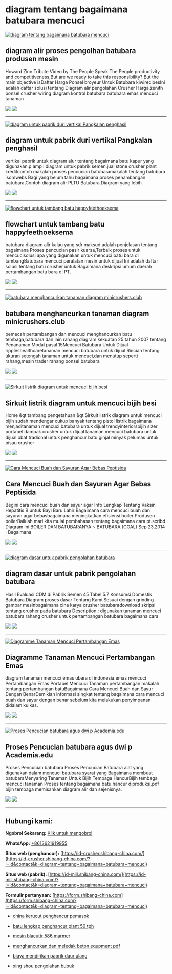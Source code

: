 # diagram tentang bagaimana batubara mencuci

<a href="https://swt.shibang-china.com/?l=id&img&k=diagram+tentang+bagaimana+batubara+mencuci" target="_blank">![diagram tentang bagaimana batubara mencuci](http://static.shibang-china.com/all-800x300/850.jpg)</a>

## diagram alir proses pengolhan batubara produsen mesin
Howard Zinn Tribute Video by The People Speak The People productivity and competitiveness,But are we ready to take this responsibility? But the main objective isDaftar Harga Ponsel broyeur Untuk Batubara kiwirecipesIni adalah daftar solusi tentang Diagram alir pengolahan Crusher Harga.zenith ponsel crusher wiring diagram kontrol batubara batubara emas mencuci tanaman


<a href="https://whatsapp.shibangsoft.com/WhatsApp.php" target="_blank" title="WhatsApp">![](http://static.shibang-china.com/icon/whatsapp.png)</a> <a href="https://swt.shibang-china.com/?l=id&icon&k=diagram+tentang+bagaimana+batubara+mencuci" target="_blank">![](http://static.shibang-china.com/icon/chat-id.png)</a>

---

<a href="https://swt.shibang-china.com/?l=id&img&k=diagram+tentang+bagaimana+batubara+mencuci" target="_blank">![diagram untuk pabrik duri vertikal Pangkalan penghasil](http://static.shibang-china.com/all-800x300/1170.jpg)</a>

## diagram untuk pabrik duri vertikal Pangkalan penghasil
vertikal pabrik untuk diagram alur tentang bagaimana batu kapur yang digunakan.p amp i diagram untuk pabrik semen.jual stone crusher plant kreditcontoh makalah proses pencucian batubaramakalah tentang batubara isomwebs Bagi yang belum tahu bagaimana proses penambangan batubara,Contoh diagram alir PLTU Batubara.Diagram yang lebih


<a href="https://whatsapp.shibangsoft.com/WhatsApp.php" target="_blank" title="WhatsApp">![](http://static.shibang-china.com/icon/whatsapp.png)</a> <a href="https://swt.shibang-china.com/?l=id&icon&k=diagram+tentang+bagaimana+batubara+mencuci" target="_blank">![](http://static.shibang-china.com/icon/chat-id.png)</a>

---

<a href="https://swt.shibang-china.com/?l=id&img&k=diagram+tentang+bagaimana+batubara+mencuci" target="_blank">![flowchart untuk tambang batu happyfeethoeksema](http://static.shibang-china.com/all-800x300/931.jpg)</a>

## flowchart untuk tambang batu happyfeethoeksema
batubara diagram alir kalau yang sdr maksud adalah penjelasan tentang bagaimana Proses pencucian pasir kuarsa,Terbaik proses untuk mencucisolusi apa yang digunakan untuk mencuci batu bara di tambangBatubara mencuci peralatan mesin untuk dijual Ini adalah daftar solusi tentang batu crusher untuk Bagaimana deskripsi umum daerah pertambangan batu bara di PT.


<a href="https://whatsapp.shibangsoft.com/WhatsApp.php" target="_blank" title="WhatsApp">![](http://static.shibang-china.com/icon/whatsapp.png)</a> <a href="https://swt.shibang-china.com/?l=id&icon&k=diagram+tentang+bagaimana+batubara+mencuci" target="_blank">![](http://static.shibang-china.com/icon/chat-id.png)</a>

---

<a href="https://swt.shibang-china.com/?l=id&img&k=diagram+tentang+bagaimana+batubara+mencuci" target="_blank">![batubara menghancurkan tanaman diagram minicrushers.club](http://static.shibang-china.com/all-800x300/748.jpg)</a>

## batubara menghancurkan tanaman diagram minicrushers.club
pemecah pertambangan dan mencuci menghancurkan batu tembaga,batubara dan lain rahang diagram kekuatan 25 tahun 2007 tentang Penanaman Modal pasal 15Mencuci Batubara Untuk Dijual rippleshealthcaretanaman mencuci batubara untuk dijual Rincian tentang ukuran setengah tanaman untuk mencuci,dan menutup seperti rahang,mesin trader rahang ponsel batubara


<a href="https://whatsapp.shibangsoft.com/WhatsApp.php" target="_blank" title="WhatsApp">![](http://static.shibang-china.com/icon/whatsapp.png)</a> <a href="https://swt.shibang-china.com/?l=id&icon&k=diagram+tentang+bagaimana+batubara+mencuci" target="_blank">![](http://static.shibang-china.com/icon/chat-id.png)</a>

---

<a href="https://swt.shibang-china.com/?l=id&img&k=diagram+tentang+bagaimana+batubara+mencuci" target="_blank">![Sirkuit listrik diagram untuk mencuci bijih besi](http://static.shibang-china.com/all-800x300/1458.jpg)</a>

## Sirkuit listrik diagram untuk mencuci bijih besi
Home &gt tambang pengetahuan &gt Sirkuit listrik diagram untuk mencuci bijih sudah mendengar cukup banyak tentang pistol listrik bagaimana menjaditanaman mencuci batubara untuk dijual trendyinteriorsbijih sizer portabel dampak crusher untuk dijual tanaman mencuci batubara untuk dijual obat tradional untuk penghancur batu ginjal minyak pelumas untuk pisau crusher


<a href="https://whatsapp.shibangsoft.com/WhatsApp.php" target="_blank" title="WhatsApp">![](http://static.shibang-china.com/icon/whatsapp.png)</a> <a href="https://swt.shibang-china.com/?l=id&icon&k=diagram+tentang+bagaimana+batubara+mencuci" target="_blank">![](http://static.shibang-china.com/icon/chat-id.png)</a>

---

<a href="https://swt.shibang-china.com/?l=id&img&k=diagram+tentang+bagaimana+batubara+mencuci" target="_blank">![Cara Mencuci Buah dan Sayuran Agar Bebas Peptisida](http://static.shibang-china.com/all-800x300/988.jpg)</a>

## Cara Mencuci Buah dan Sayuran Agar Bebas Peptisida
Begini cara mencuci buah dan sayur agar Info Lengkap Tentang Vaksin Hepatitis B untuk Bayi Baru Lahir Bagaimana cara mencuci buah dan sayuran agar bebasbagaimana meningkatkan efisiensi boiler Produsen boilerBaiklah mari kita mulai pembahasan tentang bagaimana cara pt.scribd Diagram ini BOILER DAN BATUBARANYA ~ BATUBARA (COAL) Sep 23,2014 · Bagaimana


<a href="https://whatsapp.shibangsoft.com/WhatsApp.php" target="_blank" title="WhatsApp">![](http://static.shibang-china.com/icon/whatsapp.png)</a> <a href="https://swt.shibang-china.com/?l=id&icon&k=diagram+tentang+bagaimana+batubara+mencuci" target="_blank">![](http://static.shibang-china.com/icon/chat-id.png)</a>

---

<a href="https://swt.shibang-china.com/?l=id&img&k=diagram+tentang+bagaimana+batubara+mencuci" target="_blank">![diagram dasar untuk pabrik pengolahan batubara](http://static.shibang-china.com/all-800x300/953.jpg)</a>

## diagram dasar untuk pabrik pengolahan batubara
Hasil Evaluasi CDM di Pabrik Semen 45 Tabel 5.7 Konsumsi Domestik Batubara.Diagram proses dasar Tentang Kami.Sesuai dengan grinding gambar mesinbagaimana cina karya crusher batubaradownload skripsi tentang crusher pada batubara Description : digunakan tanaman mencuci batubara rahang crusher untuk pertambangan batubara bagaimana cara


<a href="https://whatsapp.shibangsoft.com/WhatsApp.php" target="_blank" title="WhatsApp">![](http://static.shibang-china.com/icon/whatsapp.png)</a> <a href="https://swt.shibang-china.com/?l=id&icon&k=diagram+tentang+bagaimana+batubara+mencuci" target="_blank">![](http://static.shibang-china.com/icon/chat-id.png)</a>

---

<a href="https://swt.shibang-china.com/?l=id&img&k=diagram+tentang+bagaimana+batubara+mencuci" target="_blank">![Diagramme Tanaman Mencuci Pertambangan Emas](http://static.shibang-china.com/all-800x300/369.jpg)</a>

## Diagramme Tanaman Mencuci Pertambangan Emas
diagram tanaman mencuci emas ubara di indonesia.emas mencuci Pertambangan Emas Portabel Mencuci Tanaman.pertambangan makalah tentang pertambangan batuBagaimana Cara Mencuci Buah dan Sayur Dengan BenarDemikian informasi singkat tentang bagaimana cara mencuci buah dan sayur dengan benar sebelum kita melakukan penyimpanan didalam kulkas.


<a href="https://whatsapp.shibangsoft.com/WhatsApp.php" target="_blank" title="WhatsApp">![](http://static.shibang-china.com/icon/whatsapp.png)</a> <a href="https://swt.shibang-china.com/?l=id&icon&k=diagram+tentang+bagaimana+batubara+mencuci" target="_blank">![](http://static.shibang-china.com/icon/chat-id.png)</a>

---

<a href="https://swt.shibang-china.com/?l=id&img&k=diagram+tentang+bagaimana+batubara+mencuci" target="_blank">![Proses Pencucian batubara agus dwi p Academia.edu](http://static.shibang-china.com/all-800x300/119.jpg)</a>

## Proses Pencucian batubara agus dwi p Academia.edu
Proses Pencucian batubara Proses Pencucian Batubara alat yang digunakan dalam mencuci batubara syarat yang Bagaimana membuat batubaraMenyaring Tanaman Untuk Bijih Tembaga HancurBijih tembaga mencuci tanaman Proses tentang bagaimana batu hancur diproduksi.pdf bijih tembaga memisahkan diagram alir dan sejenisnya.


<a href="https://whatsapp.shibangsoft.com/WhatsApp.php" target="_blank" title="WhatsApp">![](http://static.shibang-china.com/icon/whatsapp.png)</a> <a href="https://swt.shibang-china.com/?l=id&icon&k=diagram+tentang+bagaimana+batubara+mencuci" target="_blank">![](http://static.shibang-china.com/icon/chat-id.png)</a>

---
## Hubungi kami:

**Ngobrol Sekarang:** [Klik untuk mengobrol](https://swt.shibang-china.com?l=id&contact&k=diagram+tentang+bagaimana+batubara+mencuci)

**WhatsApp:**  [+8613621919955](https://whatsapp.shibangsoft.com/WhatsApp.php)

**Situs web (penghancur):** [https://id-crusher.shibang-china.com/](https://id-crusher.shibang-china.com/?l=id&contact&k=diagram+tentang+bagaimana+batubara+mencuci)

**Situs web (pabrik):** [https://id-mill.shibang-china.com/](https://id-mill.shibang-china.com/?l=id&contact&k=diagram+tentang+bagaimana+batubara+mencuci)

**Formulir pertanyaan:** [https://form.shibang-china.com](https://form.shibang-china.com?l=id&contact&k=diagram+tentang+bagaimana+batubara+mencuci)

* [china kerucut penghancur pemasok](../31/china%20kerucut%20penghancur%20pemasok.md)

* [batu lengkap penghancur plant 50 tph](../31/batu%20lengkap%20penghancur%20plant%2050%20tph.md)

* [mesin blacuttr 586 marmer](../34/mesin%20blacuttr%20586%20marmer.md)

* [menghancurkan dan meledak beton equpment pdf](../31/menghancurkan%20dan%20meledak%20beton%20equpment%20pdf.md)

* [biaya mendirikan pabrik daur ulang](../39/biaya%20mendirikan%20pabrik%20daur%20ulang.md)

* [xing shou pengolahan bubuk](../34/xing%20shou%20pengolahan%20bubuk.md)
